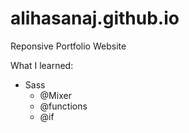 # alihasanaj.github.io
Reponsive Portfolio Website

What I learned: 
  - Sass
    - @Mixer
    - @functions 
    - @if
